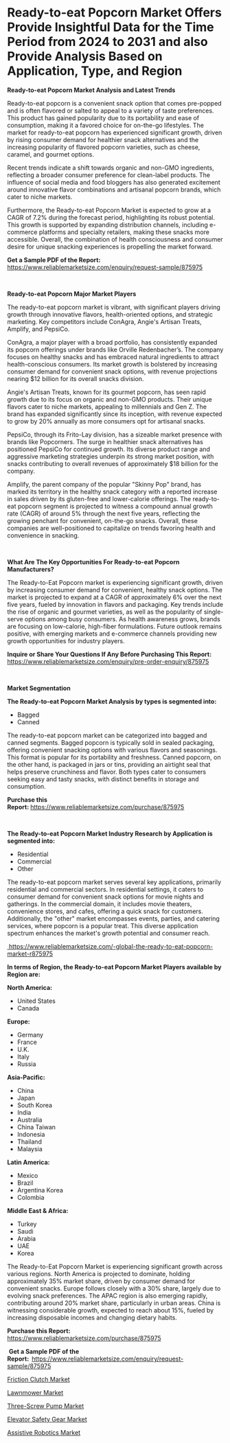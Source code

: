 <p><h1>Ready-to-eat Popcorn Market Offers Provide Insightful Data for the Time Period from 2024 to 2031 and also Provide Analysis Based on Application, Type, and Region</h1></p><p><strong>Ready-to-eat Popcorn Market Analysis and Latest Trends</strong></p>
<p><p>Ready-to-eat popcorn is a convenient snack option that comes pre-popped and is often flavored or salted to appeal to a variety of taste preferences. This product has gained popularity due to its portability and ease of consumption, making it a favored choice for on-the-go lifestyles. The market for ready-to-eat popcorn has experienced significant growth, driven by rising consumer demand for healthier snack alternatives and the increasing popularity of flavored popcorn varieties, such as cheese, caramel, and gourmet options.</p><p>Recent trends indicate a shift towards organic and non-GMO ingredients, reflecting a broader consumer preference for clean-label products. The influence of social media and food bloggers has also generated excitement around innovative flavor combinations and artisanal popcorn brands, which cater to niche markets. </p><p>Furthermore, the Ready-to-eat Popcorn Market is expected to grow at a CAGR of 7.2% during the forecast period, highlighting its robust potential. This growth is supported by expanding distribution channels, including e-commerce platforms and specialty retailers, making these snacks more accessible. Overall, the combination of health consciousness and consumer desire for unique snacking experiences is propelling the market forward.</p></p>
<p><strong>Get a Sample PDF of the Report:&nbsp;</strong> <a href="https://www.reliablemarketsize.com/enquiry/request-sample/875975?utm_campaign=1693&utm_medium=2&utm_source=Github&utm_content=ia&utm_term=18102024&utm_id=ready-to-eat-popcorn">https://www.reliablemarketsize.com/enquiry/request-sample/875975</a></p>
<p>&nbsp;</p>
<p><strong>Ready-to-eat Popcorn Major Market Players</strong></p>
<p><p>The ready-to-eat popcorn market is vibrant, with significant players driving growth through innovative flavors, health-oriented options, and strategic marketing. Key competitors include ConAgra, Angie's Artisan Treats, Amplify, and PepsiCo.</p><p>ConAgra, a major player with a broad portfolio, has consistently expanded its popcorn offerings under brands like Orville Redenbacher’s. The company focuses on healthy snacks and has embraced natural ingredients to attract health-conscious consumers. Its market growth is bolstered by increasing consumer demand for convenient snack options, with revenue projections nearing $12 billion for its overall snacks division.</p><p>Angie's Artisan Treats, known for its gourmet popcorn, has seen rapid growth due to its focus on organic and non-GMO products. Their unique flavors cater to niche markets, appealing to millennials and Gen Z. The brand has expanded significantly since its inception, with revenue expected to grow by 20% annually as more consumers opt for artisanal snacks.</p><p>PepsiCo, through its Frito-Lay division, has a sizeable market presence with brands like Popcorners. The surge in healthier snack alternatives has positioned PepsiCo for continued growth. Its diverse product range and aggressive marketing strategies underpin its strong market position, with snacks contributing to overall revenues of approximately $18 billion for the company.</p><p>Amplify, the parent company of the popular "Skinny Pop" brand, has marked its territory in the healthy snack category with a reported increase in sales driven by its gluten-free and lower-calorie offerings. The ready-to-eat popcorn segment is projected to witness a compound annual growth rate (CAGR) of around 5% through the next five years, reflecting the growing penchant for convenient, on-the-go snacks. Overall, these companies are well-positioned to capitalize on trends favoring health and convenience in snacking.</p></p>
<p>&nbsp;</p>
<p><strong>What Are The Key Opportunities For Ready-to-eat Popcorn Manufacturers?</strong></p>
<p><p>The Ready-to-Eat Popcorn market is experiencing significant growth, driven by increasing consumer demand for convenient, healthy snack options. The market is projected to expand at a CAGR of approximately 6% over the next five years, fueled by innovation in flavors and packaging. Key trends include the rise of organic and gourmet varieties, as well as the popularity of single-serve options among busy consumers. As health awareness grows, brands are focusing on low-calorie, high-fiber formulations. Future outlook remains positive, with emerging markets and e-commerce channels providing new growth opportunities for industry players.</p></p>
<p><strong>Inquire or Share Your Questions If Any Before Purchasing This Report:</strong> <a href="https://www.reliablemarketsize.com/enquiry/pre-order-enquiry/875975?utm_campaign=1693&utm_medium=2&utm_source=Github&utm_content=ia&utm_term=18102024&utm_id=ready-to-eat-popcorn">https://www.reliablemarketsize.com/enquiry/pre-order-enquiry/875975</a></p>
<p>&nbsp;</p>
<p><strong>Market Segmentation</strong></p>
<p><strong>The Ready-to-eat Popcorn Market Analysis by types is segmented into:</strong></p>
<p><ul><li>Bagged</li><li>Canned</li></ul></p>
<p><p>The ready-to-eat popcorn market can be categorized into bagged and canned segments. Bagged popcorn is typically sold in sealed packaging, offering convenient snacking options with various flavors and seasonings. This format is popular for its portability and freshness. Canned popcorn, on the other hand, is packaged in jars or tins, providing an airtight seal that helps preserve crunchiness and flavor. Both types cater to consumers seeking easy and tasty snacks, with distinct benefits in storage and consumption.</p></p>
<p><strong>Purchase this Report:&nbsp;</strong><a href="https://www.reliablemarketsize.com/purchase/875975?utm_campaign=1693&utm_medium=2&utm_source=Github&utm_content=ia&utm_term=18102024&utm_id=ready-to-eat-popcorn">https://www.reliablemarketsize.com/purchase/875975</a></p>
<p>&nbsp;</p>
<p><strong>The Ready-to-eat Popcorn Market Industry Research by Application is segmented into:</strong></p>
<p><ul><li>Residential</li><li>Commercial</li><li>Other</li></ul></p>
<p><p>The ready-to-eat popcorn market serves several key applications, primarily residential and commercial sectors. In residential settings, it caters to consumer demand for convenient snack options for movie nights and gatherings. In the commercial domain, it includes movie theaters, convenience stores, and cafes, offering a quick snack for customers. Additionally, the "other" market encompasses events, parties, and catering services, where popcorn is a popular treat. This diverse application spectrum enhances the market's growth potential and consumer reach.</p></p>
<p><a href="https://www.reliablemarketsize.com/-global-the-ready-to-eat-popcorn-market-r875975?utm_campaign=1693&utm_medium=2&utm_source=Github&utm_content=ia&utm_term=18102024&utm_id=ready-to-eat-popcorn">&nbsp;https://www.reliablemarketsize.com/-global-the-ready-to-eat-popcorn-market-r875975</a></p>
<p><strong>In terms of Region, the Ready-to-eat Popcorn Market Players available by Region are:</strong></p>
<p>
    <p> <strong> North America: </strong>
        <ul>
            <li>United States</li>
            <li>Canada</li>
        </ul>
        </p> 
    <p> <strong> Europe: </strong>
        <ul>
            <li>Germany</li>
            <li>France</li>
            <li>U.K.</li>
            <li>Italy</li>
            <li>Russia</li>
        </ul>
        </p> 
    <p> <strong> Asia-Pacific: </strong>
        <ul>
            <li>China</li>
            <li>Japan</li>
            <li>South Korea</li>
            <li>India</li>
            <li>Australia</li>
            <li>China Taiwan</li>
            <li>Indonesia</li>
            <li>Thailand</li>
            <li>Malaysia</li>
        </ul>
        </p> 
    <p> <strong> Latin America: </strong>
        <ul>
            <li>Mexico</li>
            <li>Brazil</li>
            <li>Argentina Korea</li>
            <li>Colombia</li>
        </ul>
        </p> 
    <p> <strong> Middle East & Africa: </strong>
        <ul>
            <li>Turkey</li>
            <li>Saudi</li>
            <li>Arabia</li>
            <li>UAE</li>
            <li>Korea</li>
        </ul>
    </p>
    </p>
<p><p>The Ready-to-Eat Popcorn Market is experiencing significant growth across various regions. North America is projected to dominate, holding approximately 35% market share, driven by consumer demand for convenient snacks. Europe follows closely with a 30% share, largely due to evolving snack preferences. The APAC region is also emerging rapidly, contributing around 20% market share, particularly in urban areas. China is witnessing considerable growth, expected to reach about 15%, fueled by increasing disposable incomes and changing dietary habits.</p></p>
<p><strong>Purchase this Report: </strong><a href="https://www.reliablemarketsize.com/purchase/875975?utm_campaign=1693&utm_medium=2&utm_source=Github&utm_content=ia&utm_term=18102024&utm_id=ready-to-eat-popcorn">https://www.reliablemarketsize.com/purchase/875975</a></p>
<p>&nbsp;<strong>Get a Sample PDF of the Report:&nbsp;&nbsp;</strong><a href="https://www.reliablemarketsize.com/enquiry/request-sample/875975?utm_campaign=1693&utm_medium=2&utm_source=Github&utm_content=ia&utm_term=18102024&utm_id=ready-to-eat-popcorn">https://www.reliablemarketsize.com/enquiry/request-sample/875975</a></p>
<p><strong></strong></p>
<p><p><a href="https://www.linkedin.com/pulse/global-friction-clutch-market-share-growth-opportunities-growing-kr0yf?utm_campaign=1693&utm_medium=2&utm_source=Github&utm_content=ia&utm_term=18102024&utm_id=ready-to-eat-popcorn">Friction Clutch Market</a></p><p><a href="https://www.linkedin.com/pulse/in-depth-lawnmower-market-review-size-share-139cagr-growth-analysis-qjvmf?utm_campaign=1693&utm_medium=2&utm_source=Github&utm_content=ia&utm_term=18102024&utm_id=ready-to-eat-popcorn">Lawnmower Market</a></p><p><a href="https://github.com/santosh758595/Market-Research-Report-List-6/blob/main/three-screw-pump-market.md?utm_campaign=1693&utm_medium=2&utm_source=Github&utm_content=ia&utm_term=18102024&utm_id=ready-to-eat-popcorn">Three-Screw Pump Market</a></p><p><a href="https://www.linkedin.com/pulse/elevator-safety-gear-market-forecast-global-trends-analysis-from-huszf?utm_campaign=1693&utm_medium=2&utm_source=Github&utm_content=ia&utm_term=18102024&utm_id=ready-to-eat-popcorn">Elevator Safety Gear Market</a></p><p><a href="https://issuu.com/reportprime-2/docs/assistive-robotics-market-size-2030_71a26e2e9fa992?utm_campaign=1693&utm_medium=2&utm_source=Github&utm_content=ia&utm_term=18102024&utm_id=ready-to-eat-popcorn">Assistive Robotics Market</a></p></p>
